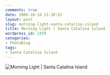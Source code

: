 ```yaml
---
comments: true
date: 2009-10-18 11:30:53
layout: post
slug: morning-light-santa-catalina-island
title: Morning Light | Santa Catalina Island
wordpress_id: 2359
categories:
- PhotoBlog
tags:
- Santa Catalina Island
---
```


![Morning Light | Santa Catalina Island](http://ryanfitzer.com/main/wp-content/uploads/2009/10/catalina-island-16.jpg)
